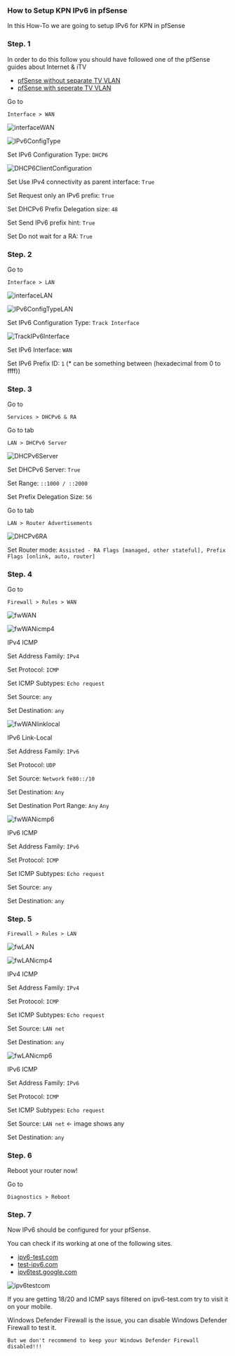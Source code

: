 ### How to Setup KPN IPv6 in pfSense

In this How-To we are going to setup IPv6 for KPN in pfSense

### Step. 1

In order to do this follow you should have followed one of the pfSense guides about Internet & iTV

* [pfSense without separate TV VLAN](pfSense-without-vlan.md)
* [pfSense with seperate TV VLAN](pfSense-with-vlan.md)

Go to

```
Interface > WAN
```

![interfaceWAN](../../../images/KPN/pfsense-ipv6/interfaceWAN.png)


![IPv6ConfigType](../../../images/KPN/pfsense-ipv6/IPv6ConfigType.png)

Set IPv6 Configuration Type: ```DHCP6```

![DHCP6ClientConfiguration](../../../images/KPN/pfsense-ipv6/DHCP6ClientConfiguration.png)

Set Use IPv4 connectivity as parent interface: ```True```

Set Request only an IPv6 prefix: ```True```

Set DHCPv6 Prefix Delegation size: ```48```

Set Send IPv6 prefix hint: ```True```

Set Do not wait for a RA: ```True```

### Step. 2

Go to 

```
Interface > LAN
```

![interfaceLAN](../../../images/KPN/pfsense-ipv6/interfaceLAN.png)

![IPv6ConfigTypeLAN](../../../images/KPN/pfsense-ipv6/IPv6ConfigTypeLAN.png)

Set IPv6 Configuration Type: ```Track Interface```

![TrackIPv6Interface](../../../images/KPN/pfsense-ipv6/TrackIPv6Interface.png)

Set IPv6 Interface: ```WAN```

Set IPv6 Prefix ID: ```1``` (* can be something between (hexadecimal from 0 to ffff))

### Step. 3

Go to 

```
Services > DHCPv6 & RA
```

Go to tab
```
LAN > DHCPv6 Server
```

![DHCPv6Server](../../../images/KPN/pfsense-ipv6/DHCPv6Serverv2.png)

Set DHCPv6 Server: ```True```

Set Range: ```::1000 / ::2000```

Set Prefix Delegation Size: ```56```

Go to tab
```
LAN > Router Advertisements 
```

![DHCPv6RA](../../../images/KPN/pfsense-ipv6/DHCPv6RA.png)

Set Router mode: ```Assisted - RA Flags [managed, other stateful], Prefix Flags [onlink, auto, router]```

### Step. 4

Go to 

```
Firewall > Rules > WAN
```

![fwWAN](../../../images/KPN/pfsense-ipv6/fwWAN.png)

![fwWANicmp4](../../../images/KPN/pfsense-ipv6/fwWANicmp4.png)

IPv4 ICMP

Set Address Family: ```IPv4```

Set Protocol: ```ICMP```

Set ICMP Subtypes: ```Echo request```

Set Source: ```any```

Set Destination: ```any```

![fwWANlinklocal](../../../images/KPN/pfsense-ipv6/fwWANlinklocal.png)

IPv6 Link-Local

Set Address Family: ```IPv6```

Set Protocol: ```UDP```

Set Source: ```Network``` ```fe80::/10```

Set Destination: ```Any```

Set Destination Port Range: ```Any``` ```Any```

![fwWANicmp6](../../../images/KPN/pfsense-ipv6/fwWANicmp.png)

IPv6 ICMP

Set Address Family: ```IPv6```

Set Protocol: ```ICMP```

Set ICMP Subtypes: ```Echo request```

Set Source: ```any```

Set Destination: ```any```

### Step. 5

```
Firewall > Rules > LAN
```

![fwLAN](../../../images/KPN/pfsense-ipv6/fwLAN.png)

![fwLANicmp4](../../../images/KPN/pfsense-ipv6/fwLANicmp4.png)

IPv4 ICMP

Set Address Family: ```IPv4```

Set Protocol: ```ICMP```

Set ICMP Subtypes: ```Echo request```

Set Source: ```LAN net```

Set Destination: ```any```

![fwLANicmp6](../../../images/KPN/pfsense-ipv6/fwLANicmp6.png)

IPv6 ICMP

Set Address Family: ```IPv6```

Set Protocol: ```ICMP```

Set ICMP Subtypes: ```Echo request```

Set Source: ```LAN net``` <- image shows any

Set Destination: ```any```

### Step. 6

Reboot your router now!

Go to

```
Diagnostics > Reboot
```

### Step. 7

Now IPv6 should be configured for your pfSense.

You can check if its working at one of the following sites.

* [ipv6-test.com](https://ipv6-test.com/)
* [test-ipv6.com](https://test-ipv6.com/)
* [ipv6test.google.com](https://ipv6test.google.com/)

![ipv6testcom](../../../images/KPN/pfsense-ipv6/ipv6test.png)

If you are getting 18/20 and ICMP says filtered on ipv6-test.com try to visit it on your mobile.

Windows Defender Firewall is the issue, you can disable Windows Defender Firewall to test it.

```
But we don't recommend to keep your Windows Defender Firewall disabled!!!
```
